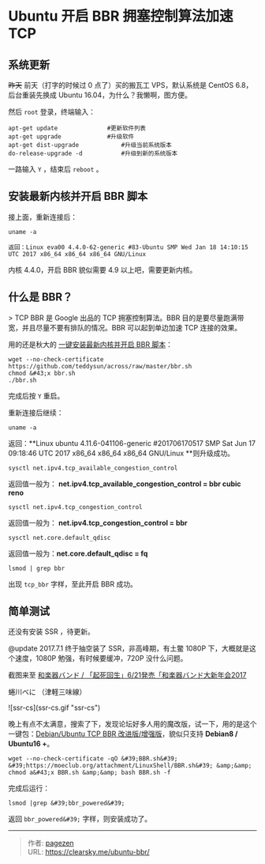 # Ubuntu 开启 BBR 拥塞控制算法加速 TCP


## 系统更新

~~昨天~~ 前天（打字的时候过 0 点了）买的搬瓦工 VPS，默认系统是 CentOS 6.8，后台重装先换成 Ubuntu 16.04，为什么？我懒啊，图方便。

然后 `root` 登录，终端输入：

```
apt-get update				#更新软件列表
apt-get upgrade				#升级软件
apt-get dist-upgrade			#升级当前系统版本
do-release-upgrade -d			#升级到新的系统版本
```

一路输入 `Y` ，结束后 `reboot` 。

## 安装最新内核并开启 BBR 脚本

接上面，重新连接后：

```
uname -a
```

```
返回：Linux eva00 4.4.0-62-generic #83-Ubuntu SMP Wed Jan 18 14:10:15 UTC 2017 x86_64 x86_64 x86_64 GNU/Linux
```

内核 4.4.0，开启 BBR 貌似需要 4.9 以上吧，需要更新内核。

## 什么是 BBR？

&gt; TCP BBR 是 Google 出品的 TCP 拥塞控制算法。BBR 目的是要尽量跑满带宽，并且尽量不要有排队的情况。BBR 可以起到单边加速 TCP 连接的效果。

用的还是秋大的 [一键安装最新内核并开启 BBR 脚本](https://teddysun.com/489.html)：

```
wget --no-check-certificate https://github.com/teddysun/across/raw/master/bbr.sh
chmod &#43;x bbr.sh
./bbr.sh
```
完成后按 `Y` 重启。

重新连接后继续：

```
uname -a
```

返回：**Linux ubuntu 4.11.6-041106-generic #201706170517 SMP Sat Jun 17 09:18:46 UTC 2017 x86_64 x86_64 x86_64 GNU/Linux **则升级成功。

```
sysctl net.ipv4.tcp_available_congestion_control
```

返回值一般为： **net.ipv4.tcp_available_congestion_control = bbr cubic reno**

```
sysctl net.ipv4.tcp_congestion_control
```

返回值一般为： **net.ipv4.tcp_congestion_control = bbr**

```
sysctl net.core.default_qdisc
```

返回值一般为：**net.core.default_qdisc = fq**

```
lsmod | grep bbr
```

出现 `tcp_bbr` 字样，至此开启 BBR 成功。

## 简单测试

还没有安装 SSR ，待更新。

@update 2017.7.1 终于抽空装了 SSR，非高峰期，有土鳖 1080P 下，大概就是这个速度，1080P 勉强，有时候要缓冲，720P 没什么问题。

截图来至 [和楽器バンド / 「起死回生」6/21発売「和楽器バンド大新年会2017](https://www.youtube.com/watch?v=h8Q85IpwCP4&amp;list=RD6lp4Iw1AbgA&amp;index=2) 

蜷川べに （津軽三味線）

![ssr-cs](ssr-cs.gif &#34;ssr-cs&#34;)

晚上有点不太满意，搜索了下，发现论坛好多人用的魔改版，试一下，用的是这个一键包：[Debian/Ubuntu TCP BBR 改进版/增强版](https://moeclub.org/2017/06/24/278/)，貌似只支持 **Debian8 / Ubuntu16 &#43;**。

```
wget --no-check-certificate -qO &#39;BBR.sh&#39; &#39;https://moeclub.org/attachment/LinuxShell/BBR.sh&#39; &amp;&amp; chmod a&#43;x BBR.sh &amp;&amp; bash BBR.sh -f
```

完成后运行：

```
lsmod |grep &#39;bbr_powered&#39;
```

返回 `bbr_powered&#39;` 字样，则安装成功了。

---

> 作者: [pagezen](http://clearsky.me/)  
> URL: https://clearsky.me/ubuntu-bbr/  

